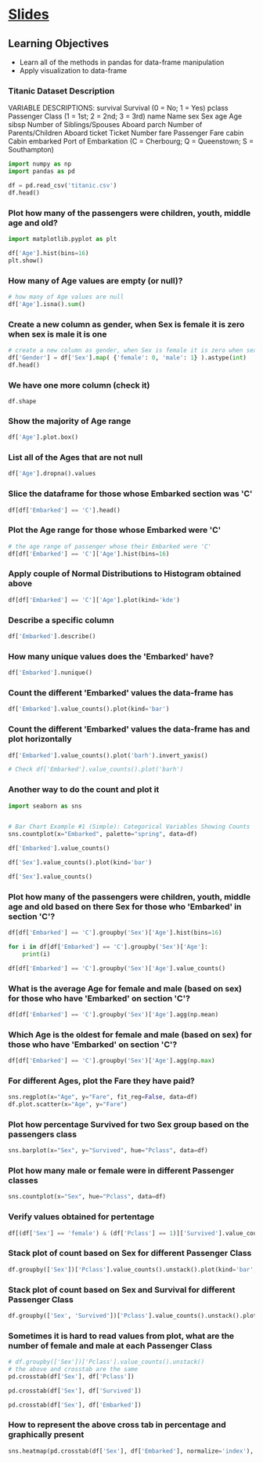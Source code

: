 # [Slides](../Notebooks/Pandas_Titanic.ipynb)

## Learning Objectives
- Learn all of the methods in pandas for data-frame manipulation
- Apply visualization to data-frame

### Titanic Dataset Description

VARIABLE DESCRIPTIONS:
survival        Survival
                (0 = No; 1 = Yes)
pclass          Passenger Class
                (1 = 1st; 2 = 2nd; 3 = 3rd)
name            Name
sex             Sex
age             Age
sibsp           Number of Siblings/Spouses Aboard
parch           Number of Parents/Children Aboard
ticket          Ticket Number
fare            Passenger Fare
cabin           Cabin
embarked        Port of Embarkation
                (C = Cherbourg; Q = Queenstown; S = Southampton)

```Python
import numpy as np
import pandas as pd

df = pd.read_csv('titanic.csv')
df.head()
```
### Plot how many of the passengers were children, youth, middle age and old?

```Python
import matplotlib.pyplot as plt

df['Age'].hist(bins=16)
plt.show()
```
### How many of Age values are empty (or null)?

```Python
# how many of Age values are null
df['Age'].isna().sum()
```
### Create a new column as gender, when Sex is female it is zero when sex is male it is one
```Python
# create a new column as gender, when Sex is female it is zero when sex is male it is one
df['Gender'] = df['Sex'].map( {'female': 0, 'male': 1} ).astype(int)
df.head()
```
### We have one more column (check it)

`df.shape`

### Show the majority of Age range

```Python
df['Age'].plot.box()
```

### List all of the Ages that are not null
```python
df['Age'].dropna().values
```

### Slice the dataframe for those whose Embarked section was 'C'

```Python
df[df['Embarked'] == 'C'].head()
```
### Plot the Age range for those whose Embarked were 'C'

```Python
# the age range of passenger whose their Embarked were 'C'
df[df['Embarked'] == 'C']['Age'].hist(bins=16)
```
### Apply couple of Normal Distributions to Histogram obtained above
```python
df[df['Embarked'] == 'C']['Age'].plot(kind='kde')
```
### Describe a specific column
```Python
df['Embarked'].describe()
```
### How many unique values does the 'Embarked' have?
```Python
df['Embarked'].nunique()
```
### Count the different 'Embarked' values the data-frame has
```Python
df['Embarked'].value_counts().plot(kind='bar')
```
### Count the different 'Embarked' values the data-frame has and plot horizontally
```Python
df['Embarked'].value_counts().plot('barh').invert_yaxis()

# Check df['Embarked'].value_counts().plot('barh')
```
### Another way to do the count and plot it

```Python
import seaborn as sns


# Bar Chart Example #1 (Simple): Categorical Variables Showing Counts
sns.countplot(x="Embarked", palette="spring", data=df)

df['Embarked'].value_counts()

df['Sex'].value_counts().plot(kind='bar')

df['Sex'].value_counts()
```

### Plot how many of the passengers were children, youth, middle age and old based on there Sex for those who 'Embarked' in section 'C'?

```Python
df[df['Embarked'] == 'C'].groupby('Sex')['Age'].hist(bins=16)

for i in df[df['Embarked'] == 'C'].groupby('Sex')['Age']:
    print(i)

df[df['Embarked'] == 'C'].groupby('Sex')['Age'].value_counts()
```

### What is the average Age for female and male (based on sex) for those who have 'Embarked' on section 'C'?

```Python
df[df['Embarked'] == 'C'].groupby('Sex')['Age'].agg(np.mean)
```
### Which Age is the oldest for female and male (based on sex) for those who have 'Embarked' on section 'C'?
```Python
df[df['Embarked'] == 'C'].groupby('Sex')['Age'].agg(np.max)
```
### For different Ages, plot the Fare they have paid?
```Python
sns.regplot(x="Age", y="Fare", fit_reg=False, data=df)
df.plot.scatter(x="Age", y="Fare")
```
### Plot how percentage Survived for two Sex group based on the passengers class
```python
sns.barplot(x="Sex", y="Survived", hue="Pclass", data=df)
```
### Plot how many male or female were in different Passenger classes
```Python
sns.countplot(x="Sex", hue="Pclass", data=df)
```
### Verify values obtained for pertentage
```Python
df[(df['Sex'] == 'female') & (df['Pclass'] == 1)]['Survived'].value_counts()
```
### Stack plot of count based on Sex for different Passenger Class

```Python
df.groupby(['Sex'])['Pclass'].value_counts().unstack().plot(kind='bar',stacked=True)
```

### Stack plot of count based on Sex and Survival for different Passenger Class
```python
df.groupby(['Sex', 'Survived'])['Pclass'].value_counts().unstack().plot(kind='bar',stacked=True)
```
### Sometimes it is hard to read values from plot, what are the number of female and male at each Passenger Class
```Python
# df.groupby(['Sex'])['Pclass'].value_counts().unstack()
# the above and crosstab are the same
pd.crosstab(df['Sex'], df['Pclass'])

pd.crosstab(df['Sex'], df['Survived'])

pd.crosstab(df['Sex'], df['Embarked'])

```
### How to represent the above cross tab in percentage and graphically present
```Python
sns.heatmap(pd.crosstab(df['Sex'], df['Embarked'], normalize='index'), cmap="YlGnBu", annot=True)
```
